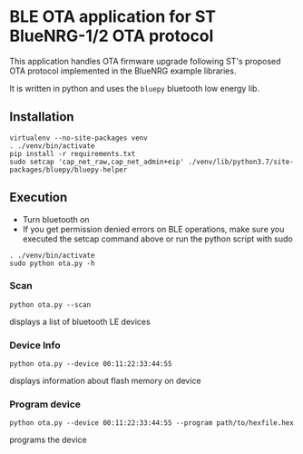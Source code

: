 # BLE OTA application for ST BlueNRG-1/2 OTA protocol

This application handles OTA firmware upgrade following ST's proposed OTA protocol implemented in the BlueNRG example libraries.

It is written in python and uses the `bluepy` bluetooth low energy lib.

## Installation

```
virtualenv --no-site-packages venv
. ./venv/bin/activate
pip install -r requirements.txt
sudo setcap 'cap_net_raw,cap_net_admin+eip' ./venv/lib/python3.7/site-packages/bluepy/bluepy-helper
```

## Execution
  * Turn bluetooth on
  * If you get permission denied errors on BLE operations, make sure you executed the setcap command above or run the python script with sudo

```
. ./venv/bin/activate
sudo python ota.py -h
```

### Scan
```
python ota.py --scan
```
displays a list of bluetooth LE devices

### Device Info
```
python ota.py --device 00:11:22:33:44:55
```
displays information about flash memory on device

### Program device
```
python ota.py --device 00:11:22:33:44:55 --program path/to/hexfile.hex
```
programs the device

